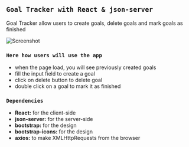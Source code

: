 ## `Goal Tracker with React & json-server`

Goal Tracker allow users to create goals, delete goals and mark goals as finished

![Screenshot](https://github.com/pedrasfloki/react-goal-tracker/blob/main/goal%20tracker.png)

### `Here how users will use the app`

- when the page load, you will see previously created goals
- fill the input field to create a goal
- click on delete button to delete goal
- double click on a goal to mark it as finished

### `Dependencies`

- **React:** for the client-side
- **json-server:** for the server-side
- **bootstrap:** for the design
- **bootstrap-icons:** for the design
- **axios:** to make XMLHttpRequests from the browser
